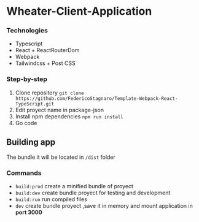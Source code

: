 # Wheater-Client-Application

### Technologies
   - Typescript
   - React + ReactRouterDom
   - Webpack
   - Tailwindcss + Post CSS
   
### Step-by-step
  1. Clone repository `git clone https://github.com/FedericoStagnaro/Template-Webpack-React-TypeScript.git` 
  2. Edit proyect name in package-json
  3. Install npm dependencies `npm run install`
  4. Go code
   
## Building app
  The bundle it will be located in `/dist` folder
  
### Commands
  - `build:prod` create a minified bundle of proyect
  - `build:dev` create bundle proyect for testing and development
  - `build:run` run compiled files
  - `dev` create bundle proyect ,save it in memory and mount application in **port 3000**
  
